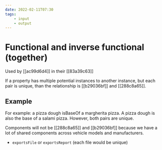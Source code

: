 ```yaml
---
date: 2022-02-11T07:30
tags:
    - input
    - output
---
```


# Functional and inverse functional (together)

Used by [[ac99d6d4]] in their [[83a39c63]]

If a property has multiple potential instances to another instance, but each pair is unique, than the relationship is [[b29036bf]] and [[288c8a65]]. 

## Example 

For example: a pizza dough isBaseOf a margherita pizza. A pizza dough is also the base of a salami pizza.  However, both pairs are unique.

Components will not be [[288c8a65]] and [[b29036bf]] because we have a lot of shared components across vehicle models and manufacturers.

- `exportsFile` or `exportsReport` (each file would be unique)
